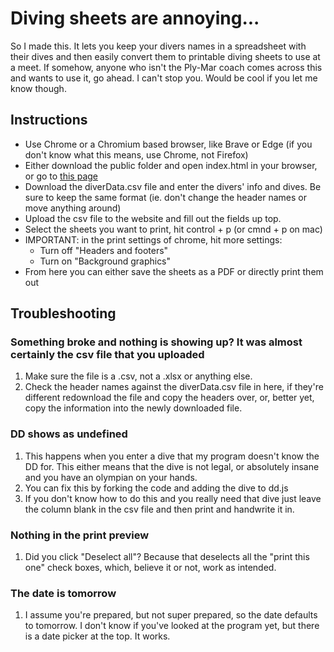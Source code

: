 # Diving sheets are annoying...

So I made this. It lets you keep your divers names in a spreadsheet with their dives and then
easily convert them to printable diving sheets to use at a meet. If somehow, anyone who isn't
the Ply-Mar coach comes across this and wants to use it, go ahead. I can't stop you. Would be
cool if you let me know though.

## Instructions

- Use Chrome or a Chromium based browser, like Brave or Edge (if you don't know what this means, use Chrome, not Firefox)
- Either download the public folder and open index.html in your browser, or go to
  [this page](https://benlubas.github.com/divingSheets/index.html)
- Download the diverData.csv file and enter the divers' info and dives. Be sure to keep the same format (ie. don't change the header names or move anything around)
- Upload the csv file to the website and fill out the fields up top.
- Select the sheets you want to print, hit control + p (or cmnd + p on mac)
- IMPORTANT: in the print settings of chrome, hit more settings:
  - Turn off "Headers and footers"
  - Turn on "Background graphics"
- From here you can either save the sheets as a PDF or directly print them out

## Troubleshooting

### Something broke and nothing is showing up? It was almost certainly the csv file that you uploaded

1. Make sure the file is a .csv, not a .xlsx or anything else.
2. Check the header names against the diverData.csv file in here, if they're different redownload
   the file and copy the headers over, or, better yet, copy the information into the newly downloaded
   file.

### DD shows as undefined

1. This happens when you enter a dive that my program doesn't know the DD for. This
   either means that the dive is not legal, or absolutely insane and you have an olympian on
   your hands.
2. You can fix this by forking the code and adding the dive to dd.js
3. If you don't know how to do this and you really need that dive just leave the column blank
   in the csv file and then print and handwrite it in.

### Nothing in the print preview

1. Did you click "Deselect all"? Because that deselects all the "print this one" check boxes,
   which, believe it or not, work as intended.

### The date is tomorrow

1. I assume you're prepared, but not super prepared, so the date defaults to tomorrow.
   I don't know if you've looked at the program yet, but there is a date picker at the top.
   It works.
